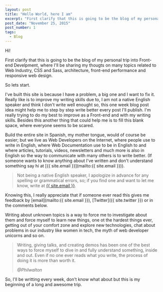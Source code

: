 ```yaml
---
layout: post
title: "Hello World, here I am"
excerpt: "First clarify that this is going to be the blog of my personal trip into Front-end Develpment, where I'll be sharing my thougts on many topics related to Web Industry, CSS and Sass, architecture, front-end performance and responsive web design."
post_date: "November 25, 2015"
post_number: 1
tags: 
  - Blog
---
```

Hi!

First clarify that this is going to be the blog of my personal trip into Front-end Develpment, where I'll be sharing my thougts on many topics related to Web Industry, CSS and Sass, architecture, front-end performance and responsive web design.

So lets start.

I've built this site is because I have a problem, a big one and I want to fix it. Really like is to improve my writing skills due to, I am not a native English speaker and think I don't write well enought so, this one week blog post idea might help me to step by step write better every post I'll publish. I'm really trying to do my best to improve as a Front-end and with my writing skills. Besides this another thing that could help me is to fill this blank space, where everyone seems to be scared.

Build the entire site in Spanish, my mother tongue, would of course be easier; but we live as Web Developers on the Internet, where people use to write in English, where Web Documentation use to be in English to and where articles, tutorials, videos, newsletters and much more is also in English so the way to communicate with many others is to write better. (If someone wants to know anything about I've written and don't understand something say hi at [{{ site.email }}](mailto:{{ site.email }})).

<div>
  <blockquote class="container  alert">
    <span>Not being a native English speaker, I apologize in advance for any spelling or grammatical errors, so; if you find one and want to let me know, write at <a href="mailto:{{ site.email }}">{{ site.email }}</a>.
    </span>
  </blockquote>
</div>

Knowing this, I really appreciate that if someone ever read this gives me feedback by [email](mailto:{{ site.email }}), [Twitter]({{ site.twitter }}) or in the comments below.

Writing about unknown topics is a way to force me to investigate about them and force myself to learn new things, one ot the hardest things ever, getting out of your comfort zone and explore new technologies, chat about problems in our industry like women in tech, the myth of web developer unicorns and so on.

<div class="blockquote">
  <blockquote class="container">
    <p>
      Writing, giving talks, and creating demos has been one of the best ways to force myself to dive in and fully understand something, inside and out. Even if no one ever reads what you write, the process of doing it is more than worth it.
    </p>
    <cite>
      @Philwalton
    </cite>
  </blockquote>
</div>

So, I'll be writting every week, don't know what about but this is my beginning of a long and awesome trip.